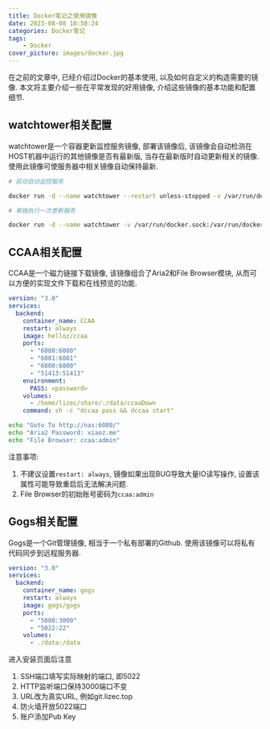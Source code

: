 ```yaml
---
title: Docker笔记之使用镜像
date: 2023-08-08 10:50:24
categories: Docker笔记
tags:
    - Docker
cover_picture: images/docker.jpg
---
```



在之前的文章中, 已经介绍过Docker的基本使用, 以及如何自定义的构造需要的镜像. 本文将主要介绍一些在平常发现的好用镜像, 介绍这些镜像的基本功能和配置细节.


watchtower相关配置
-------------------

watchtower是一个容器更新监控服务镜像, 部署该镜像后, 该镜像会自动检测在HOST机器中运行的其他镜像是否有最新版, 当存在最新版时自动更新相关的镜像. 使用此镜像可使服务器中相关镜像自动保持最新.



```bash
# 启动自动监控服务

docker run -d --name watchtower --restart unless-stopped -v /var/run/docker.sock:/var/run/docker.sock  containrrr/watchtower --cleanup --interval 300

# 单独执行一次更新服务

docker run -d --name watchtower -v /var/run/docker.sock:/var/run/docker.sock  containrrr/watchtower --cleanup --debug --run-once
```




CCAA相关配置
---------------

CCAA是一个磁力链接下载镜像, 该镜像组合了Aria2和File Browser模块, 从而可以方便的实现文件下载和在线预览的功能.


```yml
version: "3.0"
services:
  backend:
    container_name: CCAA
    restart: always
    image: helloz/ccaa
    ports: 
      - "6080:6080"
      - "6081:6081"
      - "6800:6800"
      - "51413:51413"
    environment: 
      PASS: <password>
    volumes:
      - /home/lizec/share/:/data/ccaaDown
    command: sh -c "dccaa pass && dccaa start"
```

```bash
echo "Goto To http://nas:6080/"
echo "Aria2 Password: xiaoz.me"
echo "File Browser: ccaa:admin"
```


注意事项:
1. 不建议设置`restart: always`, 镜像如果出现BUG导致大量IO读写操作, 设置该属性可能导致重启后无法解决问题.
2. File Browser的初始账号密码为`ccaa:admin`




Gogs相关配置
--------------

Gogs是一个Git管理镜像, 相当于一个私有部署的Github. 使用该镜像可以将私有代码同步到远程服务器.


```yml
version: "3.0"
services:
  backend:
    container_name: gogs
    restart: always
    image: gogs/gogs
    ports: 
      - "5080:3000"
      - "5022:22"
    volumes:
      - ./data:/data
```


进入安装页面后注意
1. SSH端口填写实际映射的端口, 即5022
2. HTTP监听端口保持3000端口不变
3. URL改为真实URL, 例如git.lizec.top
4. 防火墙开放5022端口
5. 账户添加Pub Key



